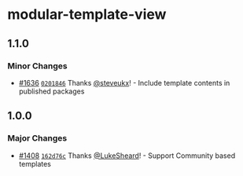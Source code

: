 # modular-template-view

## 1.1.0

### Minor Changes

- [#1636](https://github.com/jpmorganchase/modular/pull/1636)
  [`0201846`](https://github.com/jpmorganchase/modular/commit/0201846b39a67610f9b5f653421f0c3ed86f078b)
  Thanks [@steveukx](https://github.com/steveukx)! - Include template contents
  in published packages

## 1.0.0

### Major Changes

- [#1408](https://github.com/jpmorganchase/modular/pull/1408)
  [`162d76c`](https://github.com/jpmorganchase/modular/commit/162d76c739501296d157c8bdda74eec23c548c1d)
  Thanks [@LukeSheard](https://github.com/LukeSheard)! - Support Community based
  templates
